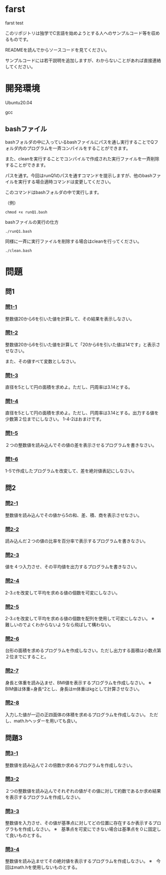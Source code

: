 # farst
farst test

このリポジトリは独学でC言語を始めようとする人へのサンプルコード等を収めるものです。

READMEを読んでからソースコードを見てください。

サンプルコードには若干説明を追加しますが、わからないことがあれば直接連絡してください。
# 開発環境
Ubuntu20.04

gcc

## bashファイル
bashフォルダの中に入っているbashファイルにパスを通し実行することでQフォルダ内のプログラムを一斉コンパイルをすることができます。


また、cleanを実行することでコンパイルで作成された実行ファイルを一斉削除することができます。


パスを通す。今回はrunQ1のパスを通すコマンドを提示しますが、他のbashファイルを実行する場合適時コマンドは変更してください。

このコマンドはbashフォルダの中で実行します。

（例）

 ```
chmod +x runQ1.bash
 ```
bashファイルの実行の仕方
 ```
./runQ1.bash
 ```
 同様に一斉に実行ファイルを削除する場合はcleanを行ってください。
 ```
./clean.bash
 ```


# 問題
## 問1
### [問1-1](https://github.com/hiro2001/farst/blob/main/Q1/1-1.c)
整数値20から6を引いた値を計算して、その結果を表示しなさい。

### [問1-2](https://github.com/hiro2001/farst/blob/main/Q1/1-2.c)
整数値20から6を引いた値を計算して「20から6を引いた値は14です」と表示させなさい。

また、その値すべて変数としなさい。

### [問1-3](https://github.com/hiro2001/farst/blob/main/Q1/1-3.c)

直径を5として円の面積を求めよ。ただし、円周率は3.14とする。

### [問1-4](https://github.com/hiro2001/farst/blob/main/Q1/1-4.c)

直径を5として円の面積を求めよ。ただし、円周率は3.14とする。出力する値を少数第２位までにしなさい。
1-4-2はおまけです。

### [問1-5](https://github.com/hiro2001/farst/blob/main/Q1/1-5.c)

２つの整数値を読み込んでその値の差を表示させるプログラムを書きなさい。

### [問1-6](https://github.com/hiro2001/farst/blob/main/Q1/1-6.c)

1-5で作成したプログラムを改変して、差を絶対値表記にしなさい。

## 問2
### [問2-1](https://github.com/hiro2001/farst/blob/main/Q2/2-1.c)

整数値を読み込んでその値から5の和、差、積、商を表示させなさい。

### [問2-2](https://github.com/hiro2001/farst/blob/main/Q2/2-2.c)

読み込んだ２つの値の比率を百分率で表示するプログラムを書きなさい。

### [問2-3](https://github.com/hiro2001/farst/blob/main/Q2/2-3.c)

値を４つ入力させ、その平均値を出力するプログラムを書きなさい。

### [問2-4](https://github.com/hiro2001/farst/blob/main/Q2/2-4.c)

2-3.cを改変して平均を求める値の個数を可変にしなさい。

### [問2-5](https://github.com/hiro2001/farst/blob/main/Q2/2-5.c)

2-3.cを改変して平均を求める値の個数を配列を使用して可変にしなさい。
※　難しいのでよくわからないようなら飛ばして構わない。

### [問2-6](https://github.com/hiro2001/farst/blob/main/Q2/2-6.c)

台形の面積を求めるプログラムを作成しなさい。ただし出力する面積は小数点第２位までにすること。

### [問2-7](https://github.com/hiro2001/farst/blob/main/Q2/2-7.c)

身長と体重を読み込ませ、BMI値を表示するプログラムを作成しなさい。
※　BIM値は体重÷身長^2とし、身長はm体重はkgとして計算させなさい。

### [問2-8](https://github.com/hiro2001/farst/blob/main/Q2/2-8.c)

入力した値が一辺の正四面体の体積を求めるプログラムを作成しなさい。
ただし、math.hヘッダーを用いても良い。

## 問題3

### [問3-1](https://github.com/hiro2001/farst/blob/main/Q2/3-1.c)

整数値を読み込んで２の倍数か求めるプログラムを作成しなさい。

### [問3-2](https://github.com/hiro2001/farst/blob/main/Q2/3-2.c)

２つの整数値を読み込んでそれぞれの値がその値に対して約数であるか求め結果を表示するプログラムを作成しなさい。

### [問3-3](https://github.com/hiro2001/farst/blob/main/Q2/3-3.c)

整数値を入力させ、その値が基準点に対してどの位置に存在するか表示するプログラもを作成しなさい。
※　基準点を可変にできない場合は基準点を０に固定して良いものとする。

### [問3-4](https://github.com/hiro2001/farst/blob/main/Q2/3-4.c)

整数値を読み込ませてその絶対値を表示するプログラムを作成しなさい。
※　今回はmath.hを使用しないものとする。


